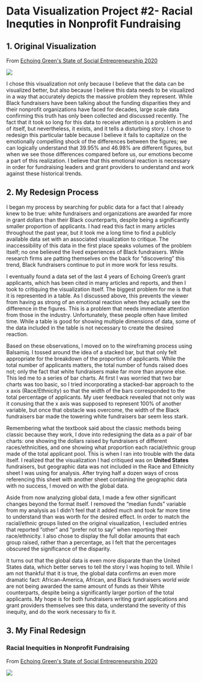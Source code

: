 # Data Visualization Project #2- Racial Inequties in Nonprofit Fundraising
## 1. Original Visualization
From [Echoing Green's State of Social Entrepreneurship 2020](https://echoinggreen.org/news/state-of-social-entrepreneurship-2020/)
<div class='tableauPlaceholder' id='viz1605485227650' style='position: relative'><noscript><a href='https:&#47;&#47;echoinggreen.org&#47;'><img alt=' ' src='https:&#47;&#47;public.tableau.com&#47;static&#47;images&#47;20&#47;2020-SSE&#47;BarriersToCapital&#47;1_rss.png' style='border: none' /></a></noscript><object class='tableauViz'  style='display:none;'><param name='host_url' value='https%3A%2F%2Fpublic.tableau.com%2F' /> <param name='embed_code_version' value='3' /> <param name='site_root' value='' /><param name='name' value='2020-SSE&#47;BarriersToCapital' /><param name='tabs' value='no' /><param name='toolbar' value='yes' /><param name='static_image' value='https:&#47;&#47;public.tableau.com&#47;static&#47;images&#47;20&#47;2020-SSE&#47;BarriersToCapital&#47;1.png' /> <param name='animate_transition' value='yes' /><param name='display_static_image' value='yes' /><param name='display_spinner' value='yes' /><param name='display_overlay' value='yes' /><param name='display_count' value='yes' /></object></div><script type='text/javascript'>var divElement = document.getElementById('viz1605485227650');var vizElement = divElement.getElementsByTagName('object')[0];vizElement.style.width='1016px';vizElement.style.height='991px';var scriptElement = document.createElement('script');scriptElement.src = 'https://public.tableau.com/javascripts/api/viz_v1.js';vizElement.parentNode.insertBefore(scriptElement, vizElement);</script>


I chose this visualization not only because I believe that the data can be visualized better, but also because I believe this data needs to be visualized in a way that accurately depicts the massive problem they represent. While Black fundraisers have been talking about the funding disparities they and their nonprofit organizations have faced for decades, large scale data confirming this truth has only been collected and discussed recently. The fact that it took so long for this data to receive attention is a problem in and of itself, but nevertheless, it exists, and it tells a disturbing story. I chose to redesign this particular table because I believe it fails to capitalize on the emotionally compelling shock of the differences between the figures; we can logically understand that 39.95% and 46.98% are different figures, but when we see those differences compared before us, our emotions become a part of this realization. I believe that this emotional reaction is necessary in order for fundraising leaders and grant providers to understand and work against these historical trends.

## 2. My Redesign Process
I began my process by searching for public data for a fact that I already knew to be true: white fundraisers and organizations are awarded far more in grant dollars than their Black counterparts, despite being a significantly smaller proportion of applicants. I had read this fact in many articles throughout the past year, but it took me a long time to find a publicly available data set with an associated visualization to critique. The inaccessibility of this data in the first place speaks volumes of the problem itself; no one believed the lived experiences of Black fundraisers. While research firms are patting themselves on the back for “discovering” this trend, Black fundraisers continue to put in more work for less results.


I eventually found a data set of the last 4 years of Echoing Green’s grant applicants, which has been cited in many articles and reports, and then I took to critiquing the visualization itself. The biggest problem for me is that it is represented in a table. As I discussed above, this prevents the viewer from having as strong of an emotional reaction when they actually see the difference in the figures. This is a problem that needs immediate attention from those in the industry. Unfortunately, these people often have limited time. While a table is good for showing multiple dimensions of data, some of the data included in the table is not necessary to create the desired reaction. 


Based on these observations, I moved on to the wireframing process using Balsamiq. I tossed around the idea of a stacked bar, but that only felt appropriate for the breakdown of the proportion of applicants. While the total number of applicants matters, the total number of funds raised does not; only the fact that white fundraisers make far more than anyone else. This led me to a series of bar charts. At first I was worried that two bar charts was too basic, so I tried incorporating a stacked-bar approach to the x axis (Race/Ethnicity) so that the width of the bars corresponded to the total percentage of applicants. My user feedback revealed that not only was it conusing that the x axis was supposed to represent 100% of another variable, but once that obstacle was overcome, the width of the Black fundraisers bar made the towering white fundraisers bar seem less stark.


Remembering what the textbook said about the classic methods being classic because they work, I dove into redesigning the data as a pair of bar charts: one showing the dollars raised by fundraisers of different races/ethnicities, and one showing what proportion each racial/ethnic group made of the total applicant pool. This is when I ran into trouble with the data itself. I realized that the visualization I had critiqued was on **United States** fundraisers, but geographic data was not included in the Race and Ethnicity sheet I was using for analysis. After trying half a dozen ways of cross referencing this sheet with another sheet containing the geographic data with no success, I moved on with the global data. 


Aside from now analyzing global data, I made a few other significant changes beyond the format itself. I removed the “median funds” variable from my analysis as I didn’t feel that it added much and took far more time to understand than was worth for the desired effect. In order to match the racial/ethnic groups listed on the original visualization, I excluded entries that reported “other” and “prefer not to say” when reporting their race/ethnicity. I also chose to display the full dollar amounts that each group raised, rather than a percentage, as I felt that the percentages obscured the significance of the disparity.


It turns out that the global data is even more disparate than the United States data, which better serves to tell the story I was hoping to tell. While I am not thankful that it is true, the global data confirms an even more dramatic fact: African-America, African, and Black fundraisers *world wide* are not being awarded the same amount of funds as their White counterparts, despite being a significantly larger portion of the total applicants. My hope is for both fundraisers writing grant applications and grant providers themselves see this data, understand the severity of this inequity, and do the work necessary to fix it.


## 3. My Final Redesign
### Racial Inequities in Nonprofit Fundraising
From [Echoing Green's State of Social Entrepreneurship 2020](https://echoinggreen.org/news/state-of-social-entrepreneurship-2020/)
<div class='tableauPlaceholder' id='viz1605485662920' style='position: relative'><noscript><a href='#'><img alt=' ' src='https:&#47;&#47;public.tableau.com&#47;static&#47;images&#47;Fu&#47;FundraisingInequity_StandardView_Smaller_Final3&#47;Dashboard1&#47;1_rss.png' style='border: none' /></a></noscript><object class='tableauViz'  style='display:none;'><param name='host_url' value='https%3A%2F%2Fpublic.tableau.com%2F' /> <param name='embed_code_version' value='3' /> <param name='site_root' value='' /><param name='name' value='FundraisingInequity_StandardView_Smaller_Final3&#47;Dashboard1' /><param name='tabs' value='no' /><param name='toolbar' value='yes' /><param name='static_image' value='https:&#47;&#47;public.tableau.com&#47;static&#47;images&#47;Fu&#47;FundraisingInequity_StandardView_Smaller_Final3&#47;Dashboard1&#47;1.png' /> <param name='animate_transition' value='yes' /><param name='display_static_image' value='yes' /><param name='display_spinner' value='yes' /><param name='display_overlay' value='yes' /><param name='display_count' value='yes' /><param name='language' value='en' /><param name='filter' value='publish=yes' /></object></div><script type='text/javascript'>var divElement = document.getElementById('viz1605485662920');var vizElement = divElement.getElementsByTagName('object')[0];if ( divElement.offsetWidth > 800 ) { vizElement.style.width='1000px';vizElement.style.height='1427px';} else if ( divElement.offsetWidth > 500 ) { vizElement.style.width='1000px';vizElement.style.height='1427px';} else { vizElement.style.width='100%';vizElement.style.height='727px';}var scriptElement = document.createElement('script');scriptElement.src = 'https://public.tableau.com/javascripts/api/viz_v1.js';vizElement.parentNode.insertBefore(scriptElement, vizElement);</script>
